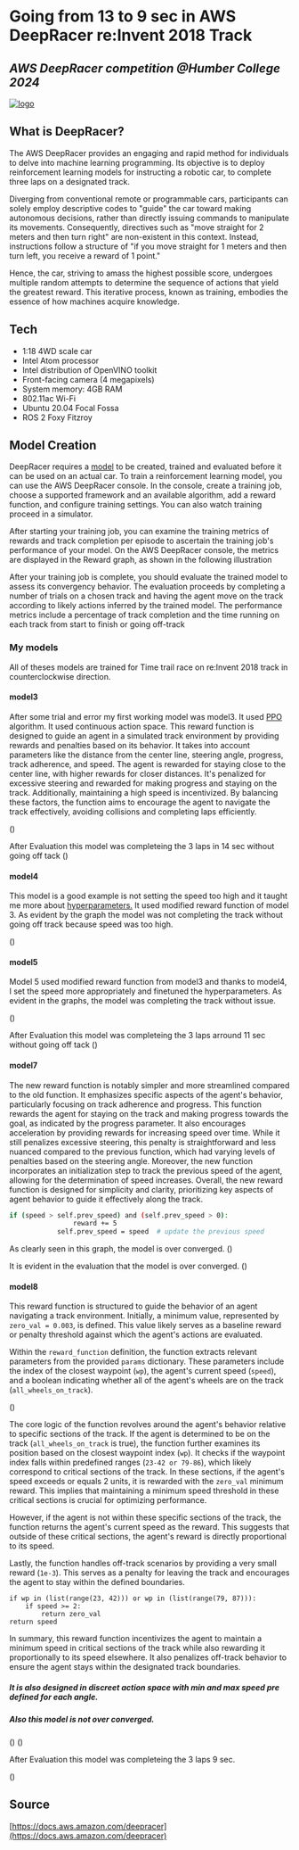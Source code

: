 # Going from 13 to 9 sec in AWS DeepRacer re:Invent 2018 Track
## _AWS DeepRacer competition @Humber College 2024_

[![logo](https://d1.awsstatic.com/deepracer/DRL%20Logo%20web%20500px.2b6ea0add11b4cf83314b39d3d7d6ab63d7fdff9.png)](https://d1.awsstatic.com/deepracer/DRL%20Logo%20web%20500px.2b6ea0add11b4cf83314b39d3d7d6ab63d7fdff9.png)

## What is DeepRacer?
The AWS DeepRacer provides an engaging and rapid method for individuals to delve into machine learning programming. Its objective is to deploy reinforcement learning models for instructing a robotic car, to complete three laps on a designated track.

Diverging from conventional remote or programmable cars, participants can solely employ descriptive codes to "guide" the car toward making autonomous decisions, rather than directly issuing commands to manipulate its movements. Consequently, directives such as "move straight for 2 meters and then turn right" are non-existent in this context. Instead, instructions follow a structure of "if you move straight for 1 meters and then turn left, you receive a reward of 1 point."

Hence, the car, striving to amass the highest possible score, undergoes multiple random attempts to determine the sequence of actions that yield the greatest reward. This iterative process, known as training, embodies the essence of how machines acquire knowledge.

## Tech
- 1:18 4WD scale car
- Intel Atom processor
- Intel distribution of OpenVINO toolkit
- Front-facing camera (4 megapixels)
- System memory: 4GB RAM
- 802.11ac Wi-Fi
- Ubuntu 20.04 Focal Fossa
- ROS 2 Foxy Fitzroy

## Model Creation

DeepRacer requires a [model](https://docs.aws.amazon.com/deepracer/latest/developerguide/deepracer-get-started-training-model.html) to be created, trained and evaluated before it can be used on an actual car. To train a reinforcement learning model, you can use the AWS DeepRacer console. In the console, create a training job, choose a supported framework and an available algorithm, add a reward function, and configure training settings. You can also watch training proceed in a simulator.

After starting your training job, you can examine the training metrics of rewards and track completion per episode to ascertain the training job's performance of your model. On the AWS DeepRacer console, the metrics are displayed in the Reward graph, as shown in the following illustration

After your training job is complete, you should evaluate the trained model to assess its convergency behavior. The evaluation proceeds by completing a number of trials on a chosen track and having the agent move on the track according to likely actions inferred by the trained model. The performance metrics include a percentage of track completion and the time running on each track from start to finish or going off-track

### My models
All of theses models are trained for Time trail race on re:Invent 2018 track in counterclockwise direction.

#### model3
After some trial and error my first working model was model3. It used [PPO](https://huggingface.co/blog/deep-rl-ppo) algorithm. It used continuous action space.
This reward function is designed to guide an agent in a simulated track environment by providing rewards and penalties based on its behavior. It takes into account parameters like the distance from the center line, steering angle, progress, track adherence, and speed. The agent is rewarded for staying close to the center line, with higher rewards for closer distances. It's penalized for excessive steering and rewarded for making progress and staying on the track. Additionally, maintaining a high speed is incentivized. By balancing these factors, the function aims to encourage the agent to navigate the track effectively, avoiding collisions and completing laps efficiently.

()

After Evaluation this model was completeing the 3 laps in 14 sec without going off tack
()



#### model4
This model is a good example is not setting the speed too high and it taught me more about [hyperparameters.](https://dev.to/aws-builders/fine-tuning-the-performance-of-the-model-4pjo)
It used modified reward function of model 3. As evident by the graph the model was not completing the track without going off track because speed was too high.

()

#### model5
Model 5 used modified reward function from model3 and thanks to model4, I set the speed more appropriately and finetuned the hyperparameters. As evident in the graphs, the model was completing the track without issue.

()

After Evaluation this model was completeing the 3 laps arround 11 sec without going off tack
()

#### model7
The new reward function is notably simpler and more streamlined compared to the old function. It emphasizes specific aspects of the agent's behavior, particularly focusing on track adherence and progress. This function rewards the agent for staying on the track and making progress towards the goal, as indicated by the progress parameter. It also encourages acceleration by providing rewards for increasing speed over time. While it still penalizes excessive steering, this penalty is straightforward and less nuanced compared to the previous function, which had varying levels of penalties based on the steering angle. Moreover, the new function incorporates an initialization step to track the previous speed of the agent, allowing for the determination of speed increases. Overall, the new reward function is designed for simplicity and clarity, prioritizing key aspects of agent behavior to guide it effectively along the track.

```sh
if (speed > self.prev_speed) and (self.prev_speed > 0):
                reward += 5
            self.prev_speed = speed  # update the previous speed
```

As clearly seen in this graph, the model is over converged.
()

It is evident in the evaluation that the model is over converged.
()


#### model8
This reward function is structured to guide the behavior of an agent navigating a track environment. Initially, a minimum value, represented by `zero_val = 0.003`, is defined. This value likely serves as a baseline reward or penalty threshold against which the agent's actions are evaluated.

Within the `reward_function` definition, the function extracts relevant parameters from the provided `params` dictionary. These parameters include the index of the closest waypoint (`wp`), the agent's current speed (`speed`), and a boolean indicating whether all of the agent's wheels are on the track (`all_wheels_on_track`).

()

The core logic of the function revolves around the agent's behavior relative to specific sections of the track. If the agent is determined to be on the track (`all_wheels_on_track` is true), the function further examines its position based on the closest waypoint index (`wp`). It checks if the waypoint index falls within predefined ranges (`23-42 or 79-86`), which likely correspond to critical sections of the track. In these sections, if the agent's speed exceeds or equals 2 units, it is rewarded with the `zero_val` minimum reward. This implies that maintaining a minimum speed threshold in these critical sections is crucial for optimizing performance.

However, if the agent is not within these specific sections of the track, the function returns the agent's current speed as the reward. This suggests that outside of these critical sections, the agent's reward is directly proportional to its speed. 

Lastly, the function handles off-track scenarios by providing a very small reward (`1e-3`). This serves as a penalty for leaving the track and encourages the agent to stay within the defined boundaries.

````
if wp in (list(range(23, 42))) or wp in (list(range(79, 87))):
    if speed >= 2:
        return zero_val
return speed
````

In summary, this reward function incentivizes the agent to maintain a minimum speed in critical sections of the track while also rewarding it proportionally to its speed elsewhere. It also penalizes off-track behavior to ensure the agent stays within the designated track boundaries.

##### It is also designed in discreet action space with min and max speed pre defined for each angle.

##### Also this model is not over converged.
()
()

After Evaluation this model was completeing the 3 laps 9 sec.

()


## Source
[https://docs.aws.amazon.com/deepracer](https://docs.aws.amazon.com/deepracer)